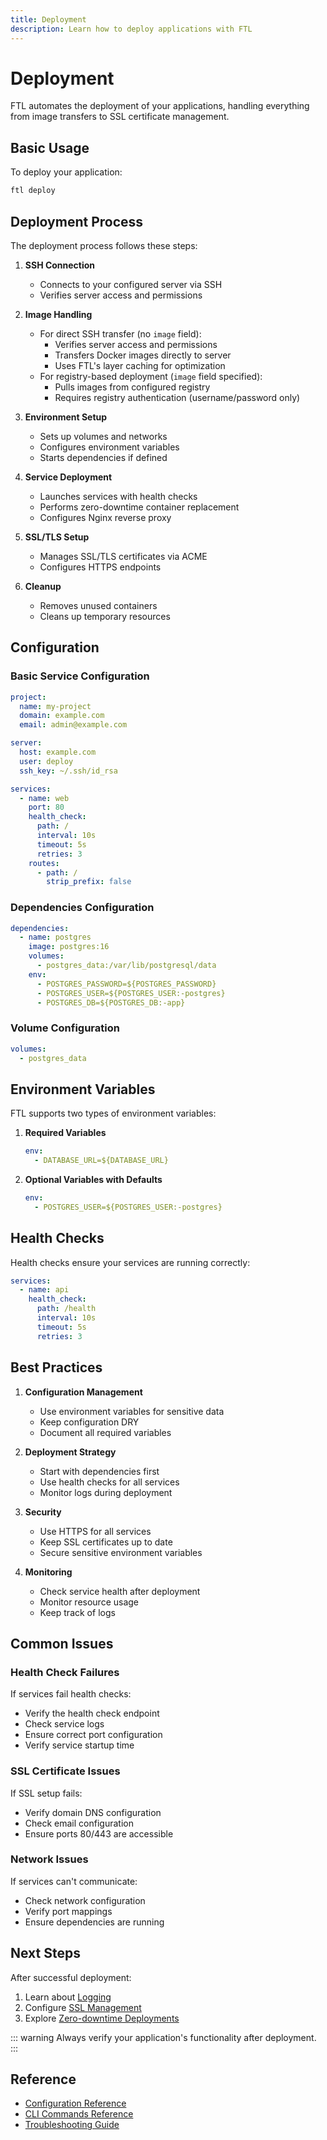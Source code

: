 ```yaml
---
title: Deployment
description: Learn how to deploy applications with FTL
---
```


# Deployment

FTL automates the deployment of your applications, handling everything from image transfers to SSL certificate management.

## Basic Usage

To deploy your application:

```bash
ftl deploy
```

## Deployment Process

The deployment process follows these steps:

1. **SSH Connection**

   - Connects to your configured server via SSH
   - Verifies server access and permissions

2. **Image Handling**

   - For direct SSH transfer (no `image` field):
     - Verifies server access and permissions
     - Transfers Docker images directly to server
     - Uses FTL's layer caching for optimization
   - For registry-based deployment (`image` field specified):
     - Pulls images from configured registry
     - Requires registry authentication (username/password only)

3. **Environment Setup**

   - Sets up volumes and networks
   - Configures environment variables
   - Starts dependencies if defined

4. **Service Deployment**

   - Launches services with health checks
   - Performs zero-downtime container replacement
   - Configures Nginx reverse proxy

5. **SSL/TLS Setup**

   - Manages SSL/TLS certificates via ACME
   - Configures HTTPS endpoints

6. **Cleanup**
   - Removes unused containers
   - Cleans up temporary resources

## Configuration

### Basic Service Configuration

```yaml
project:
  name: my-project
  domain: example.com
  email: admin@example.com

server:
  host: example.com
  user: deploy
  ssh_key: ~/.ssh/id_rsa

services:
  - name: web
    port: 80
    health_check:
      path: /
      interval: 10s
      timeout: 5s
      retries: 3
    routes:
      - path: /
        strip_prefix: false
```

### Dependencies Configuration

```yaml
dependencies:
  - name: postgres
    image: postgres:16
    volumes:
      - postgres_data:/var/lib/postgresql/data
    env:
      - POSTGRES_PASSWORD=${POSTGRES_PASSWORD}
      - POSTGRES_USER=${POSTGRES_USER:-postgres}
      - POSTGRES_DB=${POSTGRES_DB:-app}
```

### Volume Configuration

```yaml
volumes:
  - postgres_data
```

## Environment Variables

FTL supports two types of environment variables:

1. **Required Variables**

   ```yaml
   env:
     - DATABASE_URL=${DATABASE_URL}
   ```

2. **Optional Variables with Defaults**
   ```yaml
   env:
     - POSTGRES_USER=${POSTGRES_USER:-postgres}
   ```

## Health Checks

Health checks ensure your services are running correctly:

```yaml
services:
  - name: api
    health_check:
      path: /health
      interval: 10s
      timeout: 5s
      retries: 3
```

## Best Practices

1. **Configuration Management**

   - Use environment variables for sensitive data
   - Keep configuration DRY
   - Document all required variables

2. **Deployment Strategy**

   - Start with dependencies first
   - Use health checks for all services
   - Monitor logs during deployment

3. **Security**

   - Use HTTPS for all services
   - Keep SSL certificates up to date
   - Secure sensitive environment variables

4. **Monitoring**
   - Check service health after deployment
   - Monitor resource usage
   - Keep track of logs

## Common Issues

### Health Check Failures

If services fail health checks:

- Verify the health check endpoint
- Check service logs
- Ensure correct port configuration
- Verify service startup time

### SSL Certificate Issues

If SSL setup fails:

- Verify domain DNS configuration
- Check email configuration
- Ensure ports 80/443 are accessible

### Network Issues

If services can't communicate:

- Check network configuration
- Verify port mappings
- Ensure dependencies are running

## Next Steps

After successful deployment:

1. Learn about [Logging](./logging.md)
2. Configure [SSL Management](../guides/ssl-management.md)
3. Explore [Zero-downtime Deployments](../guides/zero-downtime.md)

::: warning
Always verify your application's functionality after deployment.
:::

## Reference

- [Configuration Reference](../reference/configuration-file.md)
- [CLI Commands Reference](../reference/cli-commands.md)
- [Troubleshooting Guide](../reference/troubleshooting.md)
